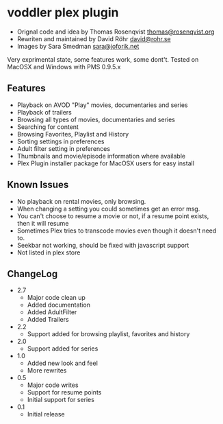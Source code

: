 # voddler plex plugin 

* Orignal code and idea by Thomas Rosenqvist <thomas@rosenqvist.org>
* Rewriten and maintained by David Röhr <david@rohr.se>
* Images by Sara Smedman <sara@joforik.net>

Very exprimental state, some features work, some dont't. Tested on MacOSX and Windows with PMS 0.9.5.x

## Features

* Playback on AVOD "Play" movies, documentaries and series
* Playback of trailers
* Browsing all types of movies, documentaries and series
* Searching for content
* Browsing Favorites, Playlist and History
* Sorting settings in preferences
* Adult filter setting in preferences
* Thumbnails and movie/episode information where available
* Plex Plugin installer package for MacOSX users for easy install

## Known Issues

* No playback on rental movies, only browsing.
* When changing a setting you could sometimes get an error msg.
* You can't choose to resume a movie or not, if a resume point exists, then it will resume
* Sometimes Plex tries to transcode movies even though it doesn't need to.
* Seekbar not working, should be fixed with javascript support
* Not listed in plex store

## ChangeLog

* 2.7
    * Major code clean up
    * Added documentation
    * Added AdultFilter
    * Added Trailers
* 2.2
    * Support added for browsing playlist, favorites and history
* 2.0
    * Support added for series
* 1.0
    * Added new look and feel
    * More rewrites
* 0.5
    * Major code writes
    * Support for resume points
    * Initial support for series
* 0.1
    * Initial release
